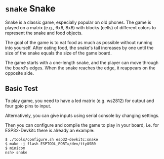 `snake` Snake
=============

Snake is a classic game, especially popular on old phones. The game is
played on a matrix (e.g., 6x6, 8x8) with blocks (cells) of different
colors to represent the snake and food objects.

The goal of the game is to eat food as much as possible without running
into yourself. After eating food, the snake\'s tail increases by one
until the size of the snake equals the size of the game board.

The game starts with a one-length snake, and the player can move through
the board\'s edges. When the snake reaches the edge, it reappears on the
opposite side.

Basic Test
----------

To play game, you need to have a led matrix (e.g. ws2812) for output and
four gpio pins to input.

Alternatively, you can give inputs using serial console by changing
settings.

Then you can configure and compile the game to play in your board, i.e.
for ESP32-Devkitc there is already an example:

    $ ./tools/configure.sh esp32-devkitc:snake
    $ make -j flash ESPTOOL_PORT=/dev/ttyUSB0
    $ minicom
    nsh> snake
